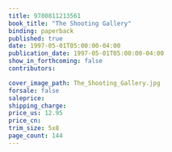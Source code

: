 ```yaml
---
title: 9780811213561
book_title: "The Shooting Gallery"
binding: paperback
published: true
date: 1997-05-01T05:00:00-04:00
publication_date: 1997-05-01T05:00:00-04:00
show_in_forthcoming: false
contributors:

cover_image_path: The_Shooting_Gallery.jpg
forsale: false
saleprice:
shipping_charge:
price_us: 12.95
price_cn:
trim_size: 5x8
page_count: 144
---
```


